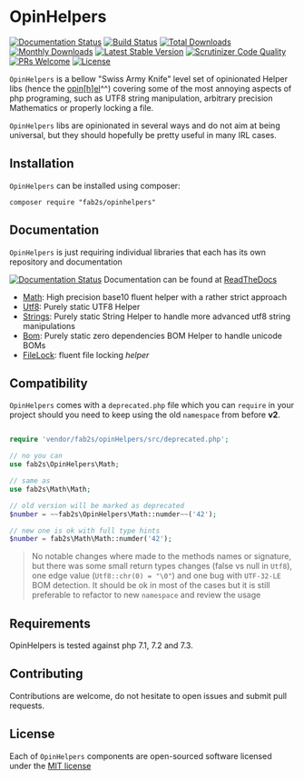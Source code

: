 # OpinHelpers

[![Documentation Status](https://readthedocs.org/projects/opinhelpers/badge/?version=latest)](http://opinhelpers.readthedocs.io/en/latest/?badge=latest) [![Build Status](https://travis-ci.org/fab2s/OpinHelpers.svg?branch=master)](https://travis-ci.org/fab2s/OpinHelpers) [![Total Downloads](https://poser.pugx.org/fab2s/opinhelpers/downloads)](https://packagist.org/packages/fab2s/opinhelpers) [![Monthly Downloads](https://poser.pugx.org/fab2s/opinhelpers/d/monthly)](https://packagist.org/packages/fab2s/opinhelpers) [![Latest Stable Version](https://poser.pugx.org/fab2s/opinhelpers/v/stable)](https://packagist.org/packages/fab2s/opinhelpers) [![Scrutinizer Code Quality](https://scrutinizer-ci.com/g/fab2s/OpinHelpers/badges/quality-score.png?b=master)](https://scrutinizer-ci.com/g/fab2s/OpinHelpers/?branch=master) [![PRs Welcome](https://img.shields.io/badge/PRs-welcome-brightgreen.svg?style=flat)](http://makeapullrequest.com) [![License](https://poser.pugx.org/fab2s/opinhelpers/license)](https://packagist.org/packages/fab2s/opinhelpers)

`OpinHelpers` is a bellow "Swiss Army Knife" level set of opinionated Helper libs (hence the [opin[h]el](https://en.wikipedia.org/wiki/Opinel_knife)^^) covering some of the most annoying aspects of php programing, such as UTF8 string manipulation, arbitrary precision Mathematics or properly locking a file.

`OpinHelpers` libs are opinionated in several ways and do not aim at being universal, but they should hopefully be pretty useful in many IRL cases.

## Installation

`OpinHelpers` can be installed using composer:

```
composer require "fab2s/opinhelpers"
```

## Documentation

`OpinHelpers` is just requiring individual libraries that each has its own repository and documentation

[![Documentation Status](https://readthedocs.org/projects/opinhelpers/badge/?version=latest)](http://opinhelpers.readthedocs.io/en/latest/?badge=latest) Documentation can be found at [ReadTheDocs](http://opinhelpers.readthedocs.io/en/latest/?badge=latest)

- [Math](https://github.com/fab2s/Math): High precision base10 fluent helper with a rather strict approach
- [Utf8](https://github.com/fab2s/Utf8): Purely static UTF8 Helper
- [Strings](docs/https://github.com/fab2s/Strings): Purely static String Helper to handle more advanced utf8 string manipulations
- [Bom](https://github.com/fab2s/Bom): Purely static zero dependencies BOM Helper to handle unicode BOMs
- [FileLock](https://github.com/fab2s/FileLock): fluent file locking _helper_

## Compatibility

`OpinHelpers` comes with a `deprecated.php` file which you can `require` in your project should you need to keep using the old `namespace` from before **v2**.

```php

require 'vendor/fab2s/opinHelpers/src/deprecated.php';

// no you can 
use fab2s\OpinHelpers\Math;

// same as 
use fab2s\Math\Math;

// old version will be marked as deprecated 
$number = ~~fab2s\OpinHelpers\Math::numder~~('42');

// new one is ok with full type hints
$number = fab2s\Math\Math::numder('42');

```

> No notable changes where made to the methods names or signature, but there was some small return types changes (false vs null in `Utf8`), one edge value (`Utf8::chr(0) = "\0"`) and one bug with `UTF-32-LE` BOM detection. It should be ok in most of the cases but it is still preferable to refactor to new `namespace` and review the usage

## Requirements

OpinHelpers is tested against php 7.1, 7.2 and 7.3.

## Contributing

Contributions are welcome, do not hesitate to open issues and submit pull requests.

## License

Each of `OpinHelpers` components are open-sourced software licensed under the [MIT license](https://opensource.org/licenses/MIT)